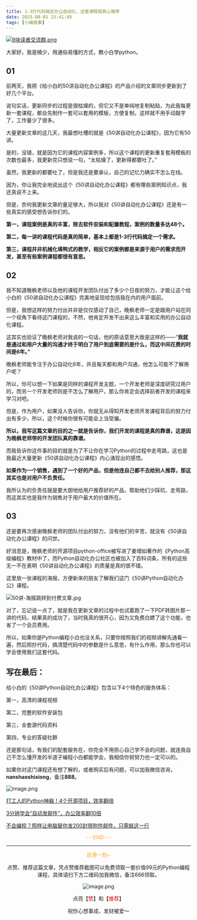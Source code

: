 ```yaml
---
title: 1-3行代码搞定办公自动化，这套课程我真心推荐
date: 2025-08-01 23:41:49
tags: [小编故事]
---
```

[![9块读者交流群.png](https://raw.gitcode.com/user-images/assets/5027920/48edc8fa-6d2e-4eca-9e14-d71638eadb55/14块读者交流群.png '14块读者交流群.png')](https://mp.weixin.qq.com/s/84c9JDk3a1g9GbvRmO39uA)

大家好，我是楠少，用通俗易懂的方式，教小白学python。


## 01

前两天，我把《给小白的50讲自动化办公课程》的产品介绍的文章同步更新到了好几个平台。

说句实话，更新同步的过程是很枯燥的，但它又不是单纯地复制粘贴，为此我每更新一套课程，都会先制作一套可以套用的模板，方便复制，这样就不用手动敲字了，工作量少了很多。

大量更新文章的这几天，我最想吐槽的就是《50讲自动化办公课程》，因为它有50讲。

是的，没错，就是因为它的课程内容案例多，所以这个课程的更新重复套用模板的次数也最多，我更新完只想说一句，“太枯燥了，更新得都要吐了。”

虽然，我更新的都要吐了，但是我还是要承认，自己的记忆力确实不怎么在线。

因为，你让我完全地说出这个《50讲自动化办公课程》都有哪些案例知识点，我还真说不上来。

但是，奈何我更新文章的量足够大，所以我对《50讲自动化办公课程》还是有一些真实的感受想告诉你们的。

**第一，课程案例是真的丰富，除去软件安装和配置教程，案例的数量多达48个。**

**第二，每一讲的课程代码是真的简单，基本上都是1-3行代码搞定一个需求。**

**第三，课程并非机械化填鸭式的教学，相反它的案例都是来源于用户的需求而开发，甚至有些案例课程都很有意思。**

## 02

我不知道晚枫老师以及他的课程开发团队付出了多少个日夜的努力，才能让这个给小白的《50讲自动化办公课程》完美地呈现给包括我在内的用户面前。


但是，我想这样的努力付出并非是仅仅感动了自己，晚枫老师一定是跟用户站在同一个视角下看待这门课程的，不然，他肯定开发不出来这么丰富和实用的办公自动化课程。

这其实也验证了晚枫老师对我说的一句话，他的原话意思大致是这样的——“**我就是通过和用户大量的沟通才终于明白了用户到底需要的是什么，而这中间花费的时间是6年。”**

晚枫老师能专注于办公自动化6年，并且每天都和用户沟通，他怎么可能不了解用户呢？

所以，你可以想一下如果是同样的课程开发主题，一个开发老师是深度研究过用户的，而另一个开发老师则是不怎么了解用户，那么你肯定会选择前者开发的课程来学习对吧。

但是，作为用户，如果没人告诉你，你就无从得知开发老师开发课程背后的努力付出有多少，所以，这个时候你很有可能会上当受骗。

**所以，我写这篇文章的目的之一就是告诉你，我们开发的课程是真的靠谱，这是因为晚枫老师带的开发团队真的靠谱。**

而我告诉你这件事的目的就是为了不让你在学习Python的过程中走弯路，这也是我最近大量更新《50讲自动化办公课程》内心涌现出的感悟。

**如果作为一个销售，遇到了一个好的产品，但是他连自己都不去给别人推荐，那这其实也是对用户不负责任。**

我所认为的负责任就是要大胆地给用户推荐好的产品，帮助他们少踩坑、走弯路，而这其实也是我作为销售对于用户最大的价值所在。

## 03

还是要再次感谢晚枫老师的团队付出的努力，没有他们的辛苦，就没有《50讲自动化办公课程》的问世。

好消息是，晚枫老师的开源项目python-office被写进了姜增如著作的《Python高级编程》教材中了，而Python自动化办公社区也被加入了百科词条，所有的这些无一不在表明《50讲自动化办公课程》的质量是真的很不错。

这里放一张课程的海报，方便新来的朋友了解我们这门《50讲Python自动化办公》课程。

![50讲-海报跳转到付费文章.jpg](https://raw.gitcode.com/user-images/assets/5027920/04261bb5-3af7-40d6-898e-898ec0b048af/50讲-海报跳转到付费文章.jpg '50讲-海报跳转到付费文章.jpg')

对了，忘记说一点了，就是我在更新文章的过程中也试着跑了一下PDF转图片那一讲的代码，结果真的成功了，当时我真的很开心，因为又免费白嫖了这个功能，也省了一个会员费用。

所以，如果你是Python编程小白也没关系，只要你按照我们的视频讲解先通看一遍，然后照抄代码，搞清楚代码中的参数是什么意思，有什么作用，那么你也可以学会使用我们这套代码。

## 写在最后：

给小白的《50讲Python自动化办公课程》包含以下4个特色的服务体系：

第一，高清的课程视频

第二，完整的软件安装包

第三，全套源代码资料

第四，专业的答疑社群

还是那句话，有我们的配套服务在，你完全不用担心自己学不会的问题，就连我自己不怎么懂开发的半道子编程小白都能学会，我相信你努努力也一定可以的。

如果你对这门课程还有想了解的，或者购买后有问题，可以加我微信咨询，**nanshaoshixiong**，备注**888**。

![image.png](https://raw.gitcode.com/user-images/assets/5027920/819160cf-6b35-4eab-ba86-d79525556db5/image.png 'image.png')

[打工人的Python神器！4个开源项目，效率翻倍](https://mp.weixin.qq.com/s?__biz=MzUzNTc5NjA4NQ==&mid=2247502873&idx=1&sn=da8282c6eaf6f4d93e785fa108009473&scene=21#wechat_redirect)

[3分钟学会“自动发邮件”，办公效率翻10倍](https://mp.weixin.qq.com/s?__biz=MzUzNTc5NjA4NQ==&mid=2247502873&idx=2&sn=a356ec94b098967e9b75f64bfe060cb3&scene=21#wechat_redirect)

[不会编程？照样让电脑替你发200封带附件邮件，只需敲这一行](https://mp.weixin.qq.com/s?__biz=MzUzNTc5NjA4NQ==&mid=2247502873&idx=3&sn=edf6a2235edc78ce37a8702ea3361a73&scene=21#wechat_redirect)

<center>

**<span style="color:#ffc266;">---END---</span>**

---
  
**<span style="color:#ffc266;">丝滑一刻~</span>**



点赞、推荐这篇文章，凭点赞推荐截图可以免费领取一套价值99元的Python编程课程，具体请扫下方二维码加我微信，备注666领取。

![image.png](https://raw.gitcode.com/user-images/assets/5027920/7d13de94-3b80-49de-a1a0-ba8bcc0da78b/image.png 'image.png')

点亮【<span style="color:#e60000;">赞</span>】和【<span style="color:#e60000;">推荐</span>】

祝你心想事成，发财被爱～

<center>









